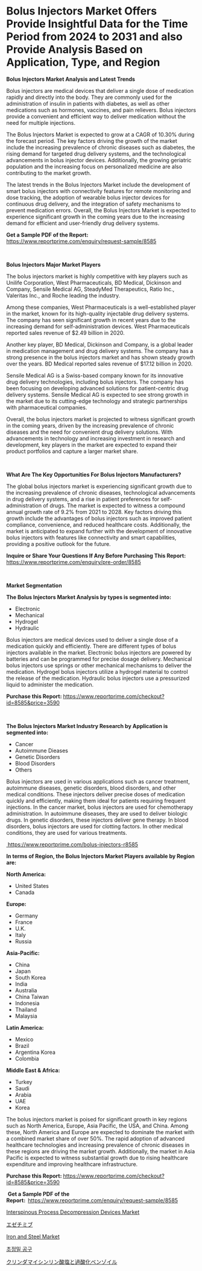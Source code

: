 <p><h1>Bolus Injectors Market Offers Provide Insightful Data for the Time Period from 2024 to 2031 and also Provide Analysis Based on Application, Type, and Region</h1></p><p><strong>Bolus Injectors Market Analysis and Latest Trends</strong></p>
<p><p>Bolus injectors are medical devices that deliver a single dose of medication rapidly and directly into the body. They are commonly used for the administration of insulin in patients with diabetes, as well as other medications such as hormones, vaccines, and pain relievers. Bolus injectors provide a convenient and efficient way to deliver medication without the need for multiple injections.</p><p>The Bolus Injectors Market is expected to grow at a CAGR of 10.30% during the forecast period. The key factors driving the growth of the market include the increasing prevalence of chronic diseases such as diabetes, the rising demand for targeted drug delivery systems, and the technological advancements in bolus injector devices. Additionally, the growing geriatric population and the increasing focus on personalized medicine are also contributing to the market growth.</p><p>The latest trends in the Bolus Injectors Market include the development of smart bolus injectors with connectivity features for remote monitoring and dose tracking, the adoption of wearable bolus injector devices for continuous drug delivery, and the integration of safety mechanisms to prevent medication errors. Overall, the Bolus Injectors Market is expected to experience significant growth in the coming years due to the increasing demand for efficient and user-friendly drug delivery systems.</p></p>
<p><strong>Get a Sample PDF of the Report:&nbsp;</strong> <a href="https://www.reportprime.com/enquiry/request-sample/8585">https://www.reportprime.com/enquiry/request-sample/8585</a></p>
<p>&nbsp;</p>
<p><strong>Bolus Injectors Major Market Players</strong></p>
<p><p>The bolus injectors market is highly competitive with key players such as Unilife Corporation, West Pharmaceuticals, BD Medical, Dickinson and Company, Sensile Medical AG, SteadyMed Therapeutics, Ratio Inc., Valeritas Inc., and Roche leading the industry. </p><p>Among these companies, West Pharmaceuticals is a well-established player in the market, known for its high-quality injectable drug delivery systems. The company has seen significant growth in recent years due to the increasing demand for self-administration devices. West Pharmaceuticals reported sales revenue of $2.49 billion in 2020.</p><p>Another key player, BD Medical, Dickinson and Company, is a global leader in medication management and drug delivery systems. The company has a strong presence in the bolus injectors market and has shown steady growth over the years. BD Medical reported sales revenue of $17.12 billion in 2020.</p><p>Sensile Medical AG is a Swiss-based company known for its innovative drug delivery technologies, including bolus injectors. The company has been focusing on developing advanced solutions for patient-centric drug delivery systems. Sensile Medical AG is expected to see strong growth in the market due to its cutting-edge technology and strategic partnerships with pharmaceutical companies.</p><p>Overall, the bolus injectors market is projected to witness significant growth in the coming years, driven by the increasing prevalence of chronic diseases and the need for convenient drug delivery solutions. With advancements in technology and increasing investment in research and development, key players in the market are expected to expand their product portfolios and capture a larger market share.</p></p>
<p>&nbsp;</p>
<p><strong>What Are The Key Opportunities For Bolus Injectors Manufacturers?</strong></p>
<p><p>The global bolus injectors market is experiencing significant growth due to the increasing prevalence of chronic diseases, technological advancements in drug delivery systems, and a rise in patient preferences for self-administration of drugs. The market is expected to witness a compound annual growth rate of 9.2% from 2021 to 2028. Key factors driving this growth include the advantages of bolus injectors such as improved patient compliance, convenience, and reduced healthcare costs. Additionally, the market is anticipated to expand further with the development of innovative bolus injectors with features like connectivity and smart capabilities, providing a positive outlook for the future.</p></p>
<p><strong>Inquire or Share Your Questions If Any Before Purchasing This Report:</strong> <a href="https://www.reportprime.com/enquiry/pre-order/8585">https://www.reportprime.com/enquiry/pre-order/8585</a></p>
<p>&nbsp;</p>
<p><strong>Market Segmentation</strong></p>
<p><strong>The Bolus Injectors Market Analysis by types is segmented into:</strong></p>
<p><ul><li>Electronic</li><li>Mechanical</li><li>Hydrogel</li><li>Hydraulic</li></ul></p>
<p><p>Bolus injectors are medical devices used to deliver a single dose of a medication quickly and efficiently. There are different types of bolus injectors available in the market. Electronic bolus injectors are powered by batteries and can be programmed for precise dosage delivery. Mechanical bolus injectors use springs or other mechanical mechanisms to deliver the medication. Hydrogel bolus injectors utilize a hydrogel material to control the release of the medication. Hydraulic bolus injectors use a pressurized liquid to administer the medication.</p></p>
<p><strong>Purchase this Report:&nbsp;</strong><a href="https://www.reportprime.com/checkout?id=8585&price=3590">https://www.reportprime.com/checkout?id=8585&price=3590</a></p>
<p>&nbsp;</p>
<p><strong>The Bolus Injectors Market Industry Research by Application is segmented into:</strong></p>
<p><ul><li>Cancer</li><li>Autoimmune Dieases</li><li>Genetic Disorders</li><li>Blood Disorders</li><li>Others</li></ul></p>
<p><p>Bolus injectors are used in various applications such as cancer treatment, autoimmune diseases, genetic disorders, blood disorders, and other medical conditions. These injectors deliver precise doses of medication quickly and efficiently, making them ideal for patients requiring frequent injections. In the cancer market, bolus injectors are used for chemotherapy administration. In autoimmune diseases, they are used to deliver biologic drugs. In genetic disorders, these injectors deliver gene therapy. In blood disorders, bolus injectors are used for clotting factors. In other medical conditions, they are used for various treatments.</p></p>
<p><a href="https://www.reportprime.com/bolus-injectors-r8585">&nbsp;https://www.reportprime.com/bolus-injectors-r8585</a></p>
<p><strong>In terms of Region, the Bolus Injectors Market Players available by Region are:</strong></p>
<p>
    <p> <strong> North America: </strong>
        <ul>
            <li>United States</li>
            <li>Canada</li>
        </ul>
        </p> 
    <p> <strong> Europe: </strong>
        <ul>
            <li>Germany</li>
            <li>France</li>
            <li>U.K.</li>
            <li>Italy</li>
            <li>Russia</li>
        </ul>
        </p> 
    <p> <strong> Asia-Pacific: </strong>
        <ul>
            <li>China</li>
            <li>Japan</li>
            <li>South Korea</li>
            <li>India</li>
            <li>Australia</li>
            <li>China Taiwan</li>
            <li>Indonesia</li>
            <li>Thailand</li>
            <li>Malaysia</li>
        </ul>
        </p> 
    <p> <strong> Latin America: </strong>
        <ul>
            <li>Mexico</li>
            <li>Brazil</li>
            <li>Argentina Korea</li>
            <li>Colombia</li>
        </ul>
        </p> 
    <p> <strong> Middle East & Africa: </strong>
        <ul>
            <li>Turkey</li>
            <li>Saudi</li>
            <li>Arabia</li>
            <li>UAE</li>
            <li>Korea</li>
        </ul>
    </p>
    </p>
<p><p>The bolus injectors market is poised for significant growth in key regions such as North America, Europe, Asia Pacific, the USA, and China. Among these, North America and Europe are expected to dominate the market with a combined market share of over 50%. The rapid adoption of advanced healthcare technologies and increasing prevalence of chronic diseases in these regions are driving the market growth. Additionally, the market in Asia Pacific is expected to witness substantial growth due to rising healthcare expenditure and improving healthcare infrastructure.</p></p>
<p><strong>Purchase this Report: </strong><a href="https://www.reportprime.com/checkout?id=8585&price=3590">https://www.reportprime.com/checkout?id=8585&price=3590</a></p>
<p>&nbsp;<strong>Get a Sample PDF of the Report:&nbsp;&nbsp;</strong><a href="https://www.reportprime.com/enquiry/request-sample/8585">https://www.reportprime.com/enquiry/request-sample/8585</a></p>
<p><strong></strong></p>
<p><p><a href="https://github.com/indrystar/Market-Research-Report-List-2/blob/main/interspinous-process-decompression-devices-market.md">Interspinous Process Decompression Devices Market</a></p><p><a href="https://github.com/xtkhtofdt934839/Market-Research-Report-List-1/blob/main/619128823008.md">エゼチミブ</a></p><p><a href="https://issuu.com/reportprime-2/docs/iron-and-steel-market-size-2030.pptx">Iron and Steel Market</a></p><p><a href="https://github.com/PercyHagernes9778/Market-Research-Report-List-1/blob/main/925684221035.md">초정밀 공구</a></p><p><a href="https://github.com/ddwcuskozol07187/Market-Research-Report-List-1/blob/main/104951623009.md">クリンダマイシンリン酸塩と過酸化ベンゾイル</a></p></p>
